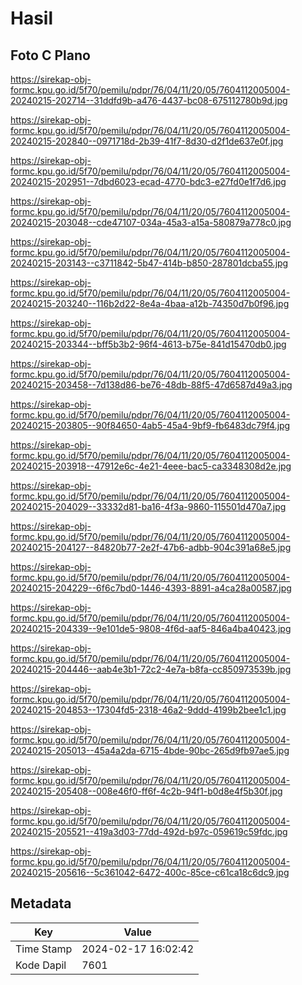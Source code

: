 # Hasil

## Foto C Plano

https://sirekap-obj-formc.kpu.go.id/5f70/pemilu/pdpr/76/04/11/20/05/7604112005004-20240215-202714--31ddfd9b-a476-4437-bc08-675112780b9d.jpg

https://sirekap-obj-formc.kpu.go.id/5f70/pemilu/pdpr/76/04/11/20/05/7604112005004-20240215-202840--0971718d-2b39-41f7-8d30-d2f1de637e0f.jpg

https://sirekap-obj-formc.kpu.go.id/5f70/pemilu/pdpr/76/04/11/20/05/7604112005004-20240215-202951--7dbd6023-ecad-4770-bdc3-e27fd0e1f7d6.jpg

https://sirekap-obj-formc.kpu.go.id/5f70/pemilu/pdpr/76/04/11/20/05/7604112005004-20240215-203048--cde47107-034a-45a3-a15a-580879a778c0.jpg

https://sirekap-obj-formc.kpu.go.id/5f70/pemilu/pdpr/76/04/11/20/05/7604112005004-20240215-203143--c3711842-5b47-414b-b850-287801dcba55.jpg

https://sirekap-obj-formc.kpu.go.id/5f70/pemilu/pdpr/76/04/11/20/05/7604112005004-20240215-203240--116b2d22-8e4a-4baa-a12b-74350d7b0f96.jpg

https://sirekap-obj-formc.kpu.go.id/5f70/pemilu/pdpr/76/04/11/20/05/7604112005004-20240215-203344--bff5b3b2-96f4-4613-b75e-841d15470db0.jpg

https://sirekap-obj-formc.kpu.go.id/5f70/pemilu/pdpr/76/04/11/20/05/7604112005004-20240215-203458--7d138d86-be76-48db-88f5-47d6587d49a3.jpg

https://sirekap-obj-formc.kpu.go.id/5f70/pemilu/pdpr/76/04/11/20/05/7604112005004-20240215-203805--90f84650-4ab5-45a4-9bf9-fb6483dc79f4.jpg

https://sirekap-obj-formc.kpu.go.id/5f70/pemilu/pdpr/76/04/11/20/05/7604112005004-20240215-203918--47912e6c-4e21-4eee-bac5-ca3348308d2e.jpg

https://sirekap-obj-formc.kpu.go.id/5f70/pemilu/pdpr/76/04/11/20/05/7604112005004-20240215-204029--33332d81-ba16-4f3a-9860-115501d470a7.jpg

https://sirekap-obj-formc.kpu.go.id/5f70/pemilu/pdpr/76/04/11/20/05/7604112005004-20240215-204127--84820b77-2e2f-47b6-adbb-904c391a68e5.jpg

https://sirekap-obj-formc.kpu.go.id/5f70/pemilu/pdpr/76/04/11/20/05/7604112005004-20240215-204229--6f6c7bd0-1446-4393-8891-a4ca28a00587.jpg

https://sirekap-obj-formc.kpu.go.id/5f70/pemilu/pdpr/76/04/11/20/05/7604112005004-20240215-204339--9e101de5-9808-4f6d-aaf5-846a4ba40423.jpg

https://sirekap-obj-formc.kpu.go.id/5f70/pemilu/pdpr/76/04/11/20/05/7604112005004-20240215-204446--aab4e3b1-72c2-4e7a-b8fa-cc850973539b.jpg

https://sirekap-obj-formc.kpu.go.id/5f70/pemilu/pdpr/76/04/11/20/05/7604112005004-20240215-204853--17304fd5-2318-46a2-9ddd-4199b2bee1c1.jpg

https://sirekap-obj-formc.kpu.go.id/5f70/pemilu/pdpr/76/04/11/20/05/7604112005004-20240215-205013--45a4a2da-6715-4bde-90bc-265d9fb97ae5.jpg

https://sirekap-obj-formc.kpu.go.id/5f70/pemilu/pdpr/76/04/11/20/05/7604112005004-20240215-205408--008e46f0-ff6f-4c2b-94f1-b0d8e4f5b30f.jpg

https://sirekap-obj-formc.kpu.go.id/5f70/pemilu/pdpr/76/04/11/20/05/7604112005004-20240215-205521--419a3d03-77dd-492d-b97c-059619c59fdc.jpg

https://sirekap-obj-formc.kpu.go.id/5f70/pemilu/pdpr/76/04/11/20/05/7604112005004-20240215-205616--5c361042-6472-400c-85ce-c61ca18c6dc9.jpg


## Metadata

| Key        | Value               |
| ---------- | ------------------- |
| Time Stamp | 2024-02-17 16:02:42 |
| Kode Dapil | 7601                |



